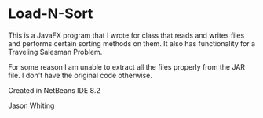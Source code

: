 # Load-N-Sort

This is a JavaFX program that I wrote for class that reads and writes files and performs certain sorting methods on them. It also has functionality for a Traveling Salesman Problem.

For some reason I am unable to extract all the files properly from the JAR file. I don't have the original code otherwise.

Created in NetBeans IDE 8.2

Jason Whiting
